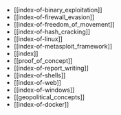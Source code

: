 - [[index-of-binary_exploitation]]
- [[index-of-firewall_evasion]]
- [[index-of-freedom_of_movement]]
- [[index-of-hash_cracking]]
- [[index-of-linux]]
- [[index-of-metasploit_framework]]
- [[index]]
- [[proof_of_concept]]
- [[index-of-report_writing]]
- [[index-of-shells]]
- [[index-of-web]]
- [[index-of-windows]]
- [[geopolitical_concepts]]
- [[index-of-docker]]

